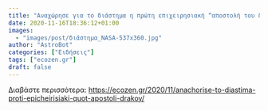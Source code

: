 ```yaml
---
title: "Αναχώρησε για το διάστημα η πρώτη επιχειρησιακή “αποστολή του δράκου” των SpaceX και NASA"
date: 2020-11-16T18:36:12+01:00
images:
  - "images/post/διάστημα_NASA-537x360.jpg"
author: "AstroBot"
categories: ["Ειδήσεις"]
tags: ["ecozen.gr"]
draft: false
---
```




Διαβάστε περισσότερα: https://ecozen.gr/2020/11/anachorise-to-diastima-proti-epicheirisiaki-quot-apostoli-drakoy/
